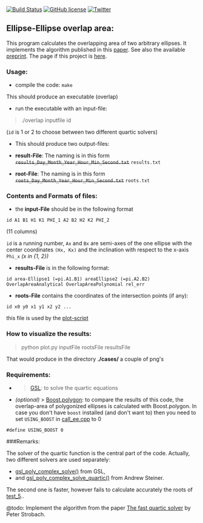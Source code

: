 [![Build Status](https://travis-ci.org/chraibi/EEOver.svg?branch=master)](https://travis-ci.org/chraibi/EEOver) [![GitHub license](https://img.shields.io/badge/license-GPL-blue.svg)](https://raw.githubusercontent.com/chraibi/EEOver/master/LICENSE) [![Twitter](https://img.shields.io/twitter/url/https/github.com/chraibi/EEOver.svg?style=social)](https://twitter.com/intent/tweet?text=Wow:&url=%5Bobject%20Object%5D)

## Ellipse-Ellipse overlap area:
This program calculates the overlapping area of two arbitrary ellipses. It implements
the algorithm published in this [paper](http://link.springer.com/article/10.1007%2Fs00791-013-0214-3). See also the available [preprint](http://arxiv.org/abs/1106.3787). The page if this project is [here](http://chraibi.github.io/EEOver/).



### Usage: 
- compile the code:
`make`

This should produce an executable (overlap)
- run the executable with an input-file:

> ./overlap inputfile id

(`id` is 1 or 2 to choose between two different quartic solvers)
- This should produce two output-files:
- **result-File**: The naming is in this form ~~`results_Day_Month_Year_Hour_Min_Second.txt`~~
`results.txt`

- **root-File**: The naming is in this form ~~`roots_Day_Month_Year_Hour_Min_Second.txt`~~
`roots.txt`

### Contents and Formats of files: 
- the **input-File** should be in the following format

`id A1 B1 H1 K1 PHI_1 A2 B2 H2 K2 PHI_2`

(11 columns)

`id` is a running number, `Ax`  and `Bx` are semi-axes of the one ellipse with the center coordinates `(Hx, Kx)` and the inclination with respect to the x-axis `Phi_x` _(x in {1, 2})_

- **results-File** is in the following format: 

`id area-Ellipse1 (=pi.A1.B1) areaEllipse2 (=pi.A2.B2) OverlapAreaAnalytical OverlapAreaPolynomial rel_err`

- **roots-File** contains the coordinates of the intersection points (if any):

`id x0 y0 x1 y1 x2 y2 ...`

this file is used by the [plot-script](plot.py)

### How to visualize the results: 
> python plot.py inputFile rootsFile resultsFile

That would produce in the directory **./cases/** a couple of  png's

### Requirements:
- > [GSL](http://www.gnu.org/software/gsl/): to solve the quartic equations 
- _(optional)_ > [Boost.polygon](http://www.boost.org/doc/libs/1_54_0/libs/polygon/doc/index.htm): to compare the results of this code, 
the overlap-area of polygonized ellipses is calculated with Boost.polygon. In case you don't have `boost` installed (and don't want to)
then you need to set `USING_BOOST` in [call_ee.cpp](call_ee.cpp) to 0

```
#define USING_BOOST 0
```

###Remarks:

The solver of the quartic function is the central part of the code. Actually, two different solvers are used separately: 
- [gsl_poly_complex_solve()](http://linux.math.tifr.res.in/manuals/html/gsl-ref-html/gsl-ref_6.html) from GSL,
- and [gsl_poly_complex_solve_quartic()](http://www.network-theory.co.uk/download/gslextras/Quartic/00README.txt) from Andrew Steiner.          

The second one is faster, however fails to calculate accurately the roots of [test_5](test5.txt)..

@todo: Implement the algorithm from the paper [The fast quartic solver](http://www.sciencedirect.com/science/article/pii/S0377042710002128) by Peter Strobach.
